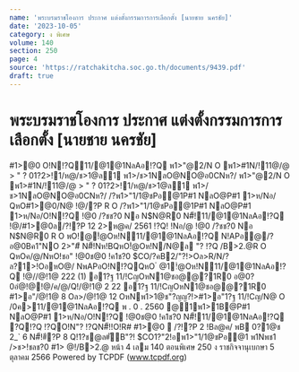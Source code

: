 ```yaml
---
name: 'พระบรมราชโองการ ประกาศ แต่งตั้งกรรมการการเลือกตั้ง [นายชาย นครชัย]'
date: '2023-10-05'
category: ง พิเศษ
volume: 140
section: 250
page: 4
source: 'https://ratchakitcha.soc.go.th/documents/9439.pdf'
draft: true
---
```


# พระบรมราชโองการ ประกาศ แต่งตั้งกรรมการการเลือกตั้ง [นายชาย นครชัย]

#1>@0 O!N!?Q11/@1@1NลAอ!?Q พ1>"@2/N O พ1>#1N/!11@/@ > " ? 01?2>!1/ห@/ช>1@ล1 พ1>/ช>1NลO@NO@อ0CNห?/ พ1>"@2/N O พ1>#1N/!11@/@ > " ? 01?2>!1/ห@/ช>1@ล1 พ1>/ช>1NลO@NO@อ0CNห?/ /?พ1>"1/1@ชPอ@1P#1 NลO@P#1 1>ห/Nอ/ QหO#1>@0/N@ !@/?P R O /?พ1>"1/1@ชPอ@1P#1 NลO@P#1 1>ห/Nอ/O!N!?Q !@0 /?ชช?0 Nอ N$N@R0 N#็!11/@1@1NลAอ!?Q !@/#1>@0ล/?!?P 12 2>ห@ค/ 2561 !?Q! !Nอ/@ !@0 /?ชช?0 Nอ N$N@R0 R O พO!@!ํ@Oห!N11/@1@1NลAอ!?Q N!APอ@/?อ@0Bค1"NO 2>"#ี N#็!Nห!BQหO!ํ@Oห!N/N@ล "? !?Q /B>2.@R O QหOค/@/NหO!ชอ" !@0ช@0 !ค1ช?0 $CO/?คB2/"?!>Oล>R/N/?ล?1>!OอหO@/ NพAPอO!N!?QQหO ํ @1!ํ@Oห!N11/@1@1NลAอ!?Q !@//@!1@ 222 (1) อ1?ฐ 11/!CญOหN1@ชอ@@?1R0 อ@0?0อํ@!@!@/ค/@/Q!/@!1@ 2 22 อ1?ฐ 11/!CญOหN1@ชอ@@?1R0 #1>อ"/@!1@ 8 Oล>/@!1@ 12 OหNพ1>1@ช"?ญญ?!>#1>อ"1?ฐ 11/!Cญ/N@ O /0ค>11/@1@1NลAอ!?Q พ . 0 . 2560 @1พ1>1B@P#1 NลO@P#1 1>ห/Nอ/O!N!?Q !@0ช@0 !ค1ช?0 N#็!11/@1@1NลAอ!?Q ?Q!?Q !?QO!N"? !?QN#็!!O!R# #1>@0  /?!?P 2 !Bล@ค/ พB 0?1@ช 2_` 6 N#็!#ี?P 8 Q!1?ช@ล#ัB"?! $CO1?"2!อพ1>"1/1@ชPอ@1 พ1Nพช1 />ช>!ชลช?0 #1> @!/B>2.@ หน้า 4 เลม 140 ตอนพิเศษ 250 ง ราชกิจจานุเบกษา 5 ตุลาคม 2566 Powered by TCPDF (www.tcpdf.org)
